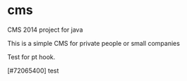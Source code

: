 cms
===

CMS 2014 project for java

This is a simple CMS for private people or small companies

Test for pt hook.

 [#72065400] test

